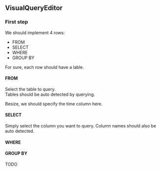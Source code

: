 ## VisualQueryEditor

### First step

We should implement 4 rows:
- FROM
- SELECT
- WHERE
- GROUP BY

For sure, each row should have a lable.

#### FROM

Select the table to query.  
Tables should be auto detected by querying.

Besize, we should specify the time column here.

#### SELECT

Simply select the column you want to query.
Column names should also be auto detected.

#### WHERE

#### GROUP BY

TODO

